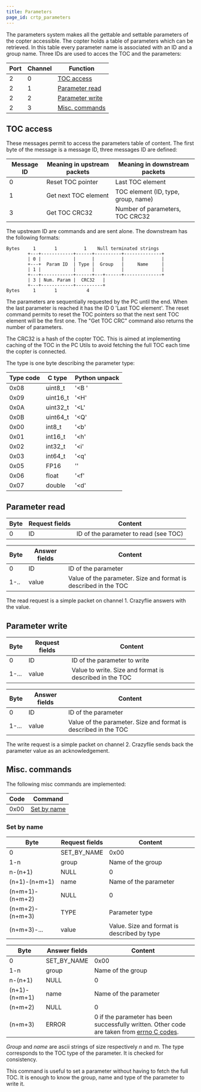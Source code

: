 ```yaml
---
title: Parameters
page_id: crtp_parameters
---
```


The parameters system makes all the gettable and settable parameters of
the copter accessible. The copter holds a table of parameters which can
be retrieved. In this table every parameter name is associated with an
ID and a group name. Three IDs are used to acces the TOC and the
parameters:

|  Port |  Channel  | Function |
|  ------| ---------| --------------------------------------------------------------|
|  2   |   0        | [TOC access](#toc-access)|
|  2   |   1        | [Parameter read](#parameter-read)|
|  2   |   2        | [Parameter write](#parameter-write)|
|  2   |   3        | [Misc. commands](#misc-commands)|

TOC access
----------

These messages permit to access the parameters table of content. The
first byte of the message is a message ID, three messages ID are
defined:

 | Message ID  | Meaning in upstream packets  | Meaning in downstream packets |
 | ------------| -----------------------------| -------------------------------------|
 |0            | Reset TOC pointer            | Last TOC element|
 | 1           | Get next TOC element         | TOC element (ID, type, group, name)|
 | 3           | Get TOC CRC32                | Number of parameters, TOC CRC32|

The upstream ID are commands and are sent alone. The downstream has the
following formats:

    Bytes     1       1          1    Null terminated strings
            +---+------------+------+----------+--------------+
            | 0 |            |      |          |              |
            +---+  Param ID  | Type |  Group   |     Name     |
            | 1 |            |      |          |              |
            +---+------------+------+---+------+--------------+
            | 3 | Num. Param |  CRC32   |
            +---+------------+----------+
    Bytes     1       1           4

The parameters are sequentially requested by the PC until the end. When
the last parameter is reached it has the ID 0 \'Last TOC element\'. The
reset command permits to reset the TOC pointers so that the next sent
TOC element will be the first one. The \"Get TOC CRC\" command also
returns the number of parameters.

The CRC32 is a hash of the copter TOC. This is aimed at implementing
caching of the TOC in the PC Utils to avoid fetching the full TOC each
time the copter is connected.

The type is one byte describing the parameter type:

|  Type code |  C type     | Python unpack |
|  -----------| -----------| ---------------|
| 0x08      |  uint8\_t   |  \'&lt;B \'|
|  0x09      |  uint16\_t |  \'&lt;H\' |
|  0x0A      |  uint32\_t |  \'&lt;L\' |
|  0x0B      |  uint64\_t |  \'&lt;Q\' |
|  0x00      |  int8\_t   |  \'&lt;b\' |
|  0x01      |  int16\_t  |  \'&lt;h\' |
|  0x02      |  int32\_t  |  \'&lt;i\' |
|  0x03      |  int64\_t  |  \'&lt;q\' |
|  0x05      |  FP16      |  \'\'    |
|  0x06      |  float     |  \'&lt;f\' |
|  0x07      |  double    |  \'&lt;d\' |

Parameter read
--------------



 | Byte  | Request fields  | Content
|  ------| ----------------| ---------------------------------------
|  0     | ID              | ID of the parameter to read (see TOC)



|  Byte  | Answer fields   |Content|
|  ------| ---------------| -----------------------------------------------------------------|
|  0     | ID             | ID of the parameter |
|  1-..  | value          | Value of the parameter. Size and format is described in the TOC |



The read request is a simple packet on channel 1. Crazyflie answers with
the value.

Parameter write
---------------



 | Byte    | Request fields   |Content|
 | --------| ---------------- |---------------------------------------------------------|
 | 0      |  ID               |ID of the parameter to write|
 | 1-\...  | value           | Value to write. Size and format is described in the TOC|



 | Byte     |Answer fields   |Content|
|  -------- |--------------- |-----------------------------------------------------------------|
|  0        |ID              |ID of the parameter|
|  1-\...   |value           |Value of the parameter. Size and format is described in the TOC|



The write request is a simple packet on channel 2. Crazyflie sends back
the parameter value as an acknowledgement.

Misc. commands
--------------

The following misc commands are implemented:

|  Code  | Command|
|  ------| ------------------------------------------------------|
|  0x00  | [Set by name](#set-by-name)|

### Set by name



|  Byte             | Request fields   | Content|
|  -----------------| ----------------| ---------------------------------------------|
|  0                | SET\_BY\_NAME   | 0x00 |
|  1-n              | group           | Name of the group |
|  n-(n+1)          | NULL            | 0 |
|  (n+1)-(n+m+1)    | name            | Name of the parameter |
|  (n+m+1)-(n+m+2)  | NULL            | 0 |
|  (n+m+2)-(n+m+3)  | TYPE            | Parameter type |
|  (n+m+3)-\...     | value           | Value. Size and format is described by type |



 | Byte           | Answer fields  | Content|
 | ---------------| ---------------| ---------------------------------------------------|
|  0             |  SET\_BY\_NAME  | 0x00|
|  1-n           |  group          | Name of the group|
|  n-(n+1)       |  NULL           | 0|
|  (n+1)-(n+m+1) |  name           | Name of the parameter|
|  (n+m+2)       |  NULL           | 0|
|  (n+m+3)       |  ERROR          | 0 if the parameter has been successfully written. Other code are taken from [errno C codes](http://www.virtsync.com/c-error-codes-include-errno). |


*Group* and *name* are ascii strings of size respectively *n* and *m*.
The type corresponds to the TOC type of the parameter. It is checked for
consistency.

This command is useful to set a parameter without having to fetch the
full TOC. It is enough to know the group, name and type of the parameter
to write it.
